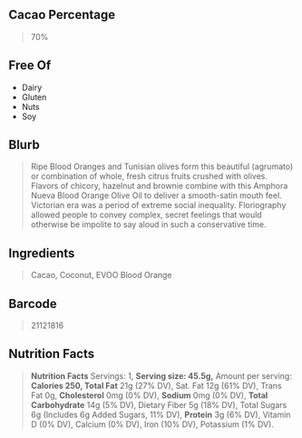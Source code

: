 ## Cacao Percentage
> 70%

## Free Of
- Dairy
- Gluten
- Nuts
- Soy

## Blurb
> Ripe Blood Oranges and Tunisian olives form this beautiful (agrumato) or combination of whole, fresh citrus fruits crushed with olives.
> Flavors of chicory, hazelnut and brownie combine with this Amphora Nueva Blood Orange Olive Oil to deliver a smooth-satin mouth feel.
> Victorian era was a period of extreme social inequality. Floriography allowed people to convey complex, secret feelings that would otherwise be impolite to say aloud in such a conservative time.

## Ingredients
> Cacao, Coconut, EVOO Blood Orange

## Barcode
> 21121816

## Nutrition Facts
> **Nutrition Facts** Servings: 1, **Serving size: 45.5g,** Amount per serving: **Calories 250, Total Fat** 21g (27% DV), Sat. Fat 12g (61% DV), Trans Fat 0g, **Cholesterol** 0mg (0% DV), **Sodium** 0mg (0% DV), **Total Carbohydrate** 14g (5% DV), Dietary Fiber 5g (18% DV), Total Sugars 6g (Includes 6g Added Sugars, 11% DV), **Protein** 3g (6% DV), Vitamin D (0% DV), Calcium (0% DV), Iron (10% DV), Potassium (1% DV).

